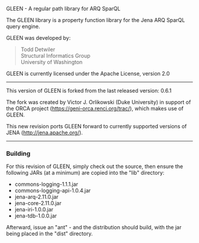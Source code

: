 GLEEN - A regular path library for ARQ SparQL

The GLEEN library is a property function library for the Jena ARQ SparQL query engine.

GLEEN was developed by:

> Todd Detwiler  
> Structural Informatics Group  
> University of Washington

GLEEN is currently licensed under the Apache License, version 2.0

------

This version of GLEEN is forked from the last released version: 0.6.1

The fork was created by Victor J. Orlikowski (Duke University) in support of
the ORCA project (https://geni-orca.renci.org/trac/), which makes use of GLEEN.

This new revision ports GLEEN forward to currently supported versions of JENA
(http://jena.apache.org/).

------

### Building

For this revision of GLEEN, simply check out the source, then ensure the
following JARs (at a minimum) are copied into the "lib" directory:

- commons-logging-1.1.1.jar
- commons-logging-api-1.0.4.jar
- jena-arq-2.11.0.jar
- jena-core-2.11.0.jar
- jena-iri-1.0.0.jar
- jena-tdb-1.0.0.jar

Afterward, issue an "ant" - and the distribution should build, with the jar
being placed in the "dist" directory.
